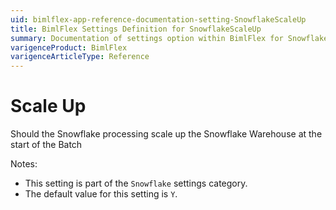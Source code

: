 ```yaml
---
uid: bimlflex-app-reference-documentation-setting-SnowflakeScaleUp
title: BimlFlex Settings Definition for SnowflakeScaleUp
summary: Documentation of settings option within BimlFlex for SnowflakeScaleUp
varigenceProduct: BimlFlex
varigenceArticleType: Reference
---
```


# Scale Up

Should the Snowflake processing scale up the Snowflake Warehouse at the start of the Batch

Notes:
* This setting is part of the `Snowflake` settings category.
 * The default value for this setting is `Y`.